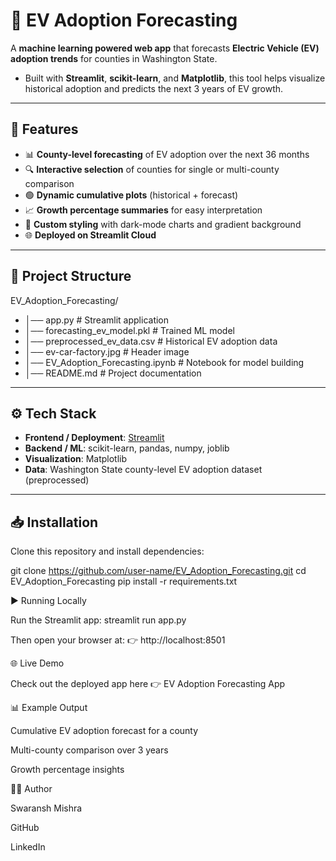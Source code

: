 # 🔮 EV Adoption Forecasting

A **machine learning powered web app** that forecasts **Electric Vehicle (EV) adoption trends** for counties in Washington State.  
- Built with **Streamlit**, **scikit-learn**, and **Matplotlib**, this tool helps visualize historical adoption and predicts the next 3 years of EV growth.

---

## 🚀 Features

- 📊 **County-level forecasting** of EV adoption over the next 36 months  
- 🔍 **Interactive selection** of counties for single or multi-county comparison  
- 🟢 **Dynamic cumulative plots** (historical + forecast)  
- 📈 **Growth percentage summaries** for easy interpretation  
- 🎨 **Custom styling** with dark-mode charts and gradient background  
- 🌐 **Deployed on Streamlit Cloud**  

---

## 📂 Project Structure

EV_Adoption_Forecasting/
- │── app.py # Streamlit application
- │── forecasting_ev_model.pkl # Trained ML model
- │── preprocessed_ev_data.csv # Historical EV adoption data
- │── ev-car-factory.jpg # Header image
- │── EV_Adoption_Forecasting.ipynb # Notebook for model building
- │── README.md # Project documentation


---

## ⚙️ Tech Stack

- **Frontend / Deployment**: [Streamlit](https://streamlit.io/)  
- **Backend / ML**: scikit-learn, pandas, numpy, joblib  
- **Visualization**: Matplotlib  
- **Data**: Washington State county-level EV adoption dataset (preprocessed)  

---

## 📥 Installation

Clone this repository and install dependencies:

git clone https://github.com/user-name/EV_Adoption_Forecasting.git
cd EV_Adoption_Forecasting
pip install -r requirements.txt

▶️ Running Locally

Run the Streamlit app: streamlit run app.py

Then open your browser at:
👉 http://localhost:8501


🌐 Live Demo

Check out the deployed app here 👉 EV Adoption Forecasting App

📊 Example Output

Cumulative EV adoption forecast for a county

Multi-county comparison over 3 years

Growth percentage insights

👨‍💻 Author

Swaransh Mishra

GitHub

LinkedIn

